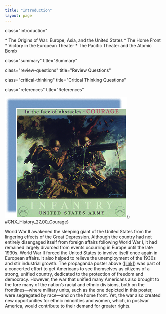 ```yaml
---
title: "Introduction"
layout: page
---
```



<cnx-pi data-type="cnx.flag.introduction"> class="introduction" </cnx-pi>

<div data-type="abstract" markdown="1">
* The Origins of War: Europe, Asia, and the United States
* The Home Front
* Victory in the European Theater
* The Pacific Theater and the Atomic Bomb

</div>

<cnx-pi data-type="cnx.eoc">class="summary" title="Summary"</cnx-pi>

<cnx-pi data-type="cnx.eoc">class="review-questions" title="Review Questions"</cnx-pi>

<cnx-pi data-type="cnx.eoc">class="critical-thinking" title="Critical Thinking Questions"</cnx-pi>

<cnx-pi data-type="cnx.eoc">class="references" title="References"</cnx-pi>

 ![A propaganda poster shows an illustration of several uniformed infantrymen taking aim with rifles while the landscape explodes around them. The top of the poster reads &#x201C;In the face of obstacles&#x2014;COURAGE.&#x201D; The bottom of the poster reads &#x201C;Infantry / United States Army.&#x201D; In each of the bottom corners is a circle with a pair of crossed guns inside.](../resources/CNX_History_27_00_Courage.jpg "During World War II, American propaganda was used to drum up patriotism and support for the war effort. This poster shows the grit and determination of infantrymen in the face of enemy fire."){: #CNX_History_27_00_Courage}

World War II awakened the sleeping giant of the United States from the lingering effects of the Great Depression. Although the country had not entirely disengaged itself from foreign affairs following World War I, it had remained largely divorced from events occurring in Europe until the late 1930s. World War II forced the United States to involve itself once again in European affairs. It also helped to relieve the unemployment of the 1930s and stir industrial growth. The propaganda poster above ([\[link\]](#CNX_History_27_00_Courage)) was part of a concerted effort to get Americans to see themselves as citizens of a strong, unified country, dedicated to the protection of freedom and democracy. However, the war that unified many Americans also brought to the fore many of the nation’s racial and ethnic divisions, both on the frontlines—where military units, such as the one depicted in this poster, were segregated by race—and on the home front. Yet, the war also created new opportunities for ethnic minorities and women, which, in postwar America, would contribute to their demand for greater rights.


